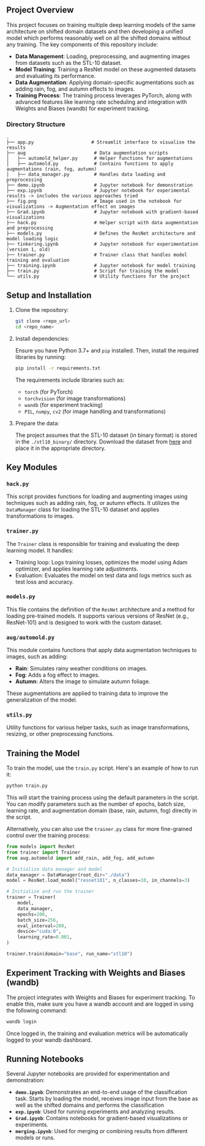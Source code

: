 
## Project Overview

This project focuses on training multiple deep learning models of the same architecture on shifted domain datasets and then developing a unified model which performs reasonably well on all the shifted domains without any training. The key components of this repository include:

- **Data Management**: Loading, preprocessing, and augmenting images from datasets such as the STL-10 dataset.
- **Model Training**: Training a ResNet model on these augmented datasets and evaluating its performance.
- **Data Augmentation**: Applying domain-specific augmentations such as adding rain, fog, and autumn effects to images.
- **Training Process**: The training process leverages PyTorch, along with advanced features like learning rate scheduling and integration with Weights and Biases (wandb) for experiment tracking.

### Directory Structure

```
.
├── app.py                     # Streamlit interface to visualise the results
├── aug                         # Data augmentation scripts
│   ├── automold_helper.py      # Helper functions for augmentations
│   ├── automold.py             # Contains functions to apply augmentations (rain, fog, autumn)
│   ├── data_manager.py         # Handles data loading and preprocessing
├── demo.ipynb                  # Jupyter notebook for demonstration
├── exp.ipynb                   # Jupyter notebook for experimental results -> includes the various approaches tried
├── fig.png                     # Image used in the notebook for visualizations -> Augmentation effect on images
├── Grad.ipynb                  # Jupyter notebook with gradient-based visualizations
├── hack.py                     # Helper script with data augmentation and preprocessing
├── models.py                   # Defines the ResNet architecture and model loading logic
├── tinkering.ipynb             # Jupyter notebook for experimentation (version 1, old)
├── trainer.py                  # Trainer class that handles model training and evaluation
├── training.ipynb              # Jupyter notebook for model training
├── train.py                    # Script for training the model
└── utils.py                    # Utility functions for the project
```

## Setup and Installation

1. Clone the repository:

   ```bash
   git clone <repo_url>
   cd <repo_name>
   ```

2. Install dependencies:

   Ensure you have Python 3.7+ and `pip` installed. Then, install the required libraries by running:

   ```bash
   pip install -r requirements.txt
   ```

   The requirements include libraries such as:

   - `torch` (for PyTorch)
   - `torchvision` (for image transformations)
   - `wandb` (for experiment tracking)
   - `PIL`, `numpy`, `cv2` (for image handling and transformations)

3. Prepare the data:

   The project assumes that the STL-10 dataset (in binary format) is stored in the `./stl10_binary/` directory. Download the dataset from [here](https://cs.stanford.edu/~acoates/stl10/) and place it in the appropriate directory.

## Key Modules

### `hack.py`
This script provides functions for loading and augmenting images using techniques such as adding rain, fog, or autumn effects. It utilizes the `DataManager` class for loading the STL-10 dataset and applies transformations to images.

### `trainer.py`
The `Trainer` class is responsible for training and evaluating the deep learning model. It handles:

- Training loop: Logs training losses, optimizes the model using Adam optimizer, and applies learning rate adjustments.
- Evaluation: Evaluates the model on test data and logs metrics such as test loss and accuracy.

### `models.py`
This file contains the definition of the `ResNet` architecture and a method for loading pre-trained models. It supports various versions of ResNet (e.g., ResNet-101) and is designed to work with the custom dataset.

### `aug/automold.py`
This module contains functions that apply data augmentation techniques to images, such as adding:

- **Rain**: Simulates rainy weather conditions on images.
- **Fog**: Adds a fog effect to images.
- **Autumn**: Alters the image to simulate autumn foliage.

These augmentations are applied to training data to improve the generalization of the model.

### `utils.py`
Utility functions for various helper tasks, such as image transformations, resizing, or other preprocessing functions.

## Training the Model

To train the model, use the `train.py` script. Here's an example of how to run it:

```bash
python train.py
```

This will start the training process using the default parameters in the script. You can modify parameters such as the number of epochs, batch size, learning rate, and augmentation domain (base, rain, autumn, fog) directly in the script.

Alternatively, you can also use the `trainer.py` class for more fine-grained control over the training process:

```python
from models import ResNet
from trainer import Trainer
from aug.automold import add_rain, add_fog, add_autumn

# Initialize data manager and model
data_manager = DataManager(root_dir="./data")
model = ResNet.load_model("resnet101", n_classes=10, in_channels=3)

# Initialize and run the trainer
trainer = Trainer(
    model,
    data_manager,
    epochs=200,
    batch_size=256,
    eval_interval=200,
    device="cuda:0",
    learning_rate=0.001,
)

trainer.train(domain="base", run_name="stl10")
```

## Experiment Tracking with Weights and Biases (wandb)

The project integrates with Weights and Biases for experiment tracking. To enable this, make sure you have a wandb account and are logged in using the following command:

```bash
wandb login
```

Once logged in, the training and evaluation metrics will be automatically logged to your wandb dashboard.

## Running Notebooks

Several Jupyter notebooks are provided for experimentation and demonstration:

- **`demo.ipynb`**: Demonstrates an end-to-end usage of the classification task. Starts by loading the model, receives image input from the base as well as the shifted domains and performs the classification
- **`exp.ipynb`**: Used for running experiments and analyzing results.
- **`Grad.ipynb`**: Contains notebooks for gradient-based visualizations or experiments.
- **`merging.ipynb`**: Used for merging or combining results from different models or runs.

